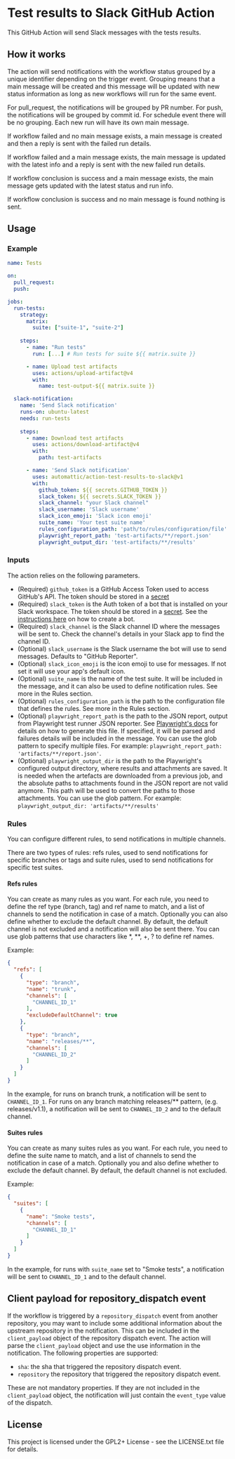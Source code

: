 # Test results to Slack GitHub Action

This GitHub Action will send Slack messages with the tests results.

## How it works

The action will send notifications with the workflow status grouped by a unique identifier depending on the trigger event. Grouping means that a main message will be created and this message will be updated with new status information as long as new workflows will run for the same event.

For pull_request, the notifications will be grouped by PR number.
For push, the notifications will be grouped by commit id.
For schedule event there will be no grouping. Each new run will have its own main message. 

If workflow failed and no main message exists, a main message is created and then a reply is sent with the failed run details.

If workflow failed and a main message exists, the main message is updated with the latest info and a reply is sent with the new failed run details.

If workflow conclusion is success and a main message exists, the main message gets updated with the latest status and run info.

If workflow conclusion is success and no main message is found nothing is sent.


## Usage

### Example

```yml
name: Tests

on:
  pull_request:
  push:

jobs:
  run-tests:
    strategy:
      matrix:
        suite: ["suite-1", "suite-2"]
  
    steps:
      - name: "Run tests"
        run: [...] # Run tests for suite ${{ matrix.suite }}

      - name: Upload test artifacts
        uses: actions/upload-artifact@v4
        with:
          name: test-output-${{ matrix.suite }}

  slack-notification:
    name: 'Send Slack notification'
    runs-on: ubuntu-latest
    needs: run-tests
  
    steps:
      - name: Download test artifacts
        uses: actions/download-artifact@v4
        with:
          path: test-artifacts

      - name: 'Send Slack notification'
        uses: automattic/action-test-results-to-slack@v1
        with:
          github_token: ${{ secrets.GITHUB_TOKEN }}
          slack_token: ${{ secrets.SLACK_TOKEN }}
          slack_channel: "your Slack channel"
          slack_username: 'Slack username'
          slack_icon_emoji: 'Slack icon emoji'
          suite_name: 'Your test suite name'
          rules_configuration_path: 'path/to/rules/configuration/file'
          playwright_report_path: 'test-artifacts/**/report.json'
          playwright_output_dir: 'test-artifacts/**/results'
```

### Inputs

The action relies on the following parameters.

- (Required) `github_token` is a GitHub Access Token used to access GitHub's API. The token should be stored in a [secret](https://docs.github.com/en/actions/reference/encrypted-secrets#creating-encrypted-secrets-for-a-repository)
- (Required) `slack_token` is the Auth token of a bot that is installed on your Slack workspace. The token should be stored in a [secret](https://docs.github.com/en/actions/reference/encrypted-secrets#creating-encrypted-secrets-for-a-repository). See the [instructions here](https://slack.com/intl/en-hu/help/articles/115005265703-Create-a-bot-for-your-workspace) on how to create a bot.
- (Required) `slack_channel` is the Slack channel ID where the messages will be sent to. Check the channel's details in your Slack app to find the channel ID.
- (Optional) `slack_username` is the Slack username the bot will use to send messages. Defaults to "GitHub Reporter".
- (Optional) `slack_icon_emoji` is the icon emoji to use for messages. If not set it will use your app's default icon.
- (Optional) `suite_name` is the name of the test suite. It will be included in the message, and it can also be used to define notification rules. See more in the Rules section.
- (Optional) `rules_configuration_path` is the path to the configuration file that defines the rules. See more in the Rules section.
- (Optional) `playwright_report_path` is the path to the JSON report, output from Playwright test runner JSON reporter. See [Playwright's docs](  https://playwright.dev/docs/test-reporters#json-reporter) for details on how to generate this file. If specified, it will be parsed and failures details will be included in the message. You can use the glob pattern to specify multiple files. For example: `playwright_report_path: 'artifacts/**/report.json'`.
- (Optional) `playwright_output_dir` is the path to the Playwright's configured output directory, where results and attachments are saved. It is needed when the artefacts are downloaded from a previous job, and the absolute paths to attachments found in the JSON report are not valid anymore. This path will be used to convert the paths to those attachments. You can use the glob pattern. For example: `playwright_output_dir: 'artifacts/**/results'`

### Rules

You can configure different rules, to send notifications in multiple channels.

There are two types of rules: refs rules, used to send notifications for specific branches or tags and suite rules, used to send notifications for specific test suites.

#### Refs rules

You can create as many rules as you want. For each rule, you need to define the ref type (branch, tag) and ref name to match, and a list of channels to send the notification in case of a match. Optionally you can also define whether to exclude the default channel. By default, the default channel is not excluded and a notification will also be sent there. You can use glob patterns that use characters like *, **, +, ? to define ref names.

Example:

```json
{
  "refs": [
	{
	  "type": "branch",
	  "name": "trunk",
	  "channels": [
		"CHANNEL_ID_1"
	  ],
	  "excludeDefaultChannel": true
	},
	{
	  "type": "branch",
	  "name": "releases/**",
	  "channels": [
		"CHANNEL_ID_2"
	  ]
	}
  ]
}
```

In the example, for runs on branch trunk, a notification will be sent to `CHANNEL_ID_1`. For runs on any branch matching releases/** pattern, (e.g. releases/v1.1), a notification will be sent to `CHANNEL_ID_2` and to the default channel.

#### Suites rules

You can create as many suites rules as you want. For each rule, you need to define the suite name to match, and a list of channels to send the notification in case of a match. Optionally you and also define whether to exclude the default channel. By default, the default channel is not excluded.

Example:

```json
{
  "suites": [
	{
	  "name": "Smoke tests",
	  "channels": [
		"CHANNEL_ID_1"
	  ]
	}
  ]
}
```

In the example, for runs with `suite_name` set to "Smoke tests", a notification will be sent to `CHANNEL_ID_1` and to the default channel.

## Client payload for repository_dispatch event
 If the workflow is triggered by a `repository_dispatch` event from another repository, you may want to include some additional information about the upstream repository in the notification. This can be included in the `client_payload` object of the repository dispatch event. The action will parse the `client_payload` object and use the use information in the notification. The following properties are supported:
- `sha`: the sha that triggered the repository dispatch event.
- `repository` the repository that triggered the repository dispatch event.

These are not mandatory properties. If they are not included in the `client_payload` object, the notification will just contain the `event_type` value of the dispatch.

## License

This project is licensed under the GPL2+ License - see the LICENSE.txt file for details.
